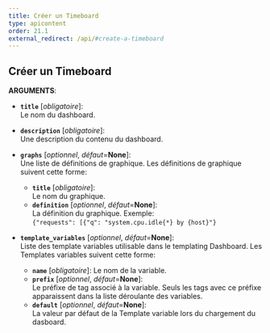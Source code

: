 ```yaml
---
title: Créer un Timeboard
type: apicontent
order: 21.1
external_redirect: /api/#create-a-timeboard
---
```


## Créer un Timeboard

**ARGUMENTS**:

* **`title`** [*obligatoire*]:  
    Le nom du dashboard.
* **`description`** [*obligatoire*]:  
    Une description du contenu du dashboard.
* **`graphs`** [*optionnel*, *défaut*=**None**]:  
    Une liste de définitions de graphique. Les définitions de graphique suivent cette forme:
    * **`title`** [*obligatoire*]:  
        Le nom du graphique.
    * **`definition`** [*optionnel*, *défaut*=**None**]:  
        La définition du graphique. Exemple:  
        `{"requests": [{"q": "system.cpu.idle{*} by {host}"}`

* **`template_variables`** [*optionnel*, *défaut*=**None**]:  
    Liste des template variables utilisable dans le templating Dashboard. Les Templates variables suivent cette forme:
    * **`name`** [*obligatoire*]:
        Le nom de la variable.
    * **`prefix`** [*optionnel*, *défaut*=**None**]:  
        Le préfixe de tag associé à la variable. Seuls les tags avec ce préfixe apparaissent dans la liste déroulante des variables.
    * **`default`** [*optionnel*, *défaut*=**None**]:  
        La valeur par défaut de la Template variable lors du chargement du dasboard.

